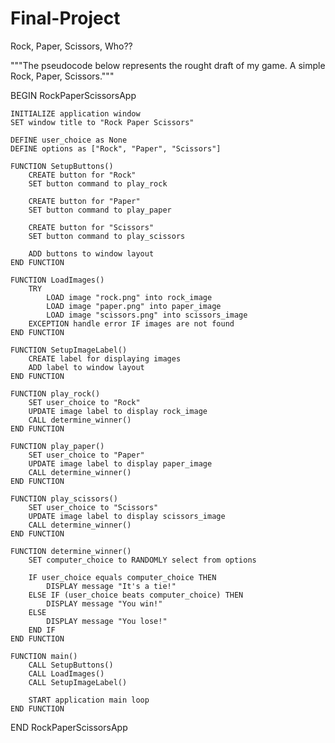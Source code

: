 # Final-Project
Rock, Paper, Scissors, Who??

"""The pseudocode below represents the rought draft of my game. A simple Rock, Paper, Scissors."""

BEGIN RockPaperScissorsApp

    INITIALIZE application window
    SET window title to "Rock Paper Scissors"
    
    DEFINE user_choice as None
    DEFINE options as ["Rock", "Paper", "Scissors"]

    FUNCTION SetupButtons()
        CREATE button for "Rock"
        SET button command to play_rock

        CREATE button for "Paper"
        SET button command to play_paper

        CREATE button for "Scissors"
        SET button command to play_scissors

        ADD buttons to window layout
    END FUNCTION

    FUNCTION LoadImages()
        TRY
            LOAD image "rock.png" into rock_image
            LOAD image "paper.png" into paper_image
            LOAD image "scissors.png" into scissors_image
        EXCEPTION handle error IF images are not found
    END FUNCTION

    FUNCTION SetupImageLabel()
        CREATE label for displaying images
        ADD label to window layout
    END FUNCTION

    FUNCTION play_rock()
        SET user_choice to "Rock"
        UPDATE image label to display rock_image
        CALL determine_winner()
    END FUNCTION

    FUNCTION play_paper()
        SET user_choice to "Paper"
        UPDATE image label to display paper_image
        CALL determine_winner()
    END FUNCTION

    FUNCTION play_scissors()
        SET user_choice to "Scissors"
        UPDATE image label to display scissors_image
        CALL determine_winner()
    END FUNCTION

    FUNCTION determine_winner()
        SET computer_choice to RANDOMLY select from options

        IF user_choice equals computer_choice THEN
            DISPLAY message "It's a tie!"
        ELSE IF (user_choice beats computer_choice) THEN
            DISPLAY message "You win!"
        ELSE
            DISPLAY message "You lose!"
        END IF
    END FUNCTION

    FUNCTION main()
        CALL SetupButtons()
        CALL LoadImages()
        CALL SetupImageLabel()
        
        START application main loop
    END FUNCTION

END RockPaperScissorsApp
